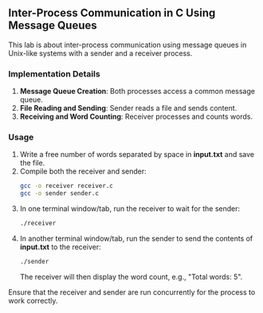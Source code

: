 ## Inter-Process Communication in C Using Message Queues

This lab is about inter-process communication using message queues in Unix-like systems with a sender and a receiver process.

### Implementation Details

1. **Message Queue Creation**: Both processes access a common message queue.
2. **File Reading and Sending**: Sender reads a file and sends content.
3. **Receiving and Word Counting**: Receiver processes and counts words.

### Usage

1. Write a free number of words separated by space in **input.txt** and save the file.
2. Compile both the receiver and sender:
   ```bash
   gcc -o receiver receiver.c
   gcc -o sender sender.c
   ```
3. In one terminal window/tab, run the receiver to wait for the sender:
   ```bash
   ./receiver
   ```
4. In another terminal window/tab, run the sender to send the contents of **input.txt** to the receiver:
   ```bash
   ./sender
   ```
   The receiver will then display the word count, e.g., "Total words: 5".

Ensure that the receiver and sender are run concurrently for the process to work correctly.
